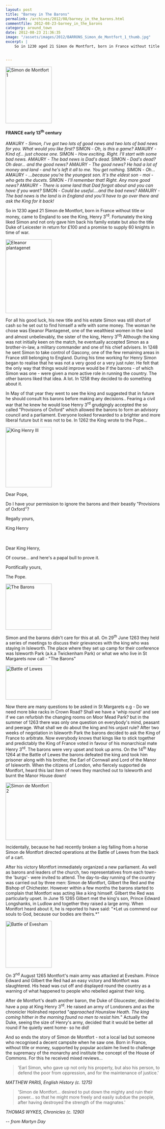 ```yaml
---
layout: post
title: "Barney in The Barons"
permalink: /archives/2012/08/barney_in_the_barons.html
commentfile: 2012-08-23-barney_in_the_barons
category: around_town
date: 2012-08-23 21:36:35
image: "/assets/images/2012/BARRONS_Simon_de_Montfort_1_thumb.jpg"
excerpt: |
    So in 1230 aged 21 Simon de Montfort, born in France without title or money, came to England to see the King, Henry 3<sup>rd</sup>. Fortunately the king liked Simon and not only gave him back his family estate but also the title Duke of Leicester in return for &pound;100 and a promise to supply 60 knights in time of war.
    

---
```


<div markdown="1" class="box">
<a href="/assets/images/2012/BARRONS_Simon_de_Montfort_1.jpg" title="See larger version of - Simon de Montfort 1"><img src="/assets/images/2012/BARRONS_Simon_de_Montfort_1_thumb.jpg" width="150" height="184" alt="Simon de Montfort 1" class="photo right" /></a>

#### FRANCE early 13<sup>th</sup> century

AMAURY - *Simon, I've got two lots of good news and two lots of bad news for you. What would you like first?*
SIMON - *Oh, is this a game?*
AMAURY - *Kind of... just choose one.*
SIMON - *How exciting. Right. I'll start with some bad news.*
AMAURY - *The bad news is Dad's dead.*
SIMON - *Dad's dead? Oh dear... and the good news?*
AMAURY - *The good news? He had a lot of money and land - and he's left it all to me. You get nothing.*
SIMON - *Oh...*
AMAURY - *...because you're the youngest son. It's the eldest son - moi - who gets the ducets.*
SIMON - *I'll remember that! Right. Any more good news?*
AMAURY - *There is some land that Dad forgot about and you can have if you want?*
SIMON - *Could be useful....and the bad news?*
AMAURY - *The bad news is the land is in England and you'll have to go over there and ask the King for it back!*

</div>
So in 1230 aged 21 Simon de Montfort, born in France without title or money, came to England to see the King, Henry 3<sup>rd</sup>. Fortunately the king liked Simon and not only gave him back his family estate but also the title Duke of Leicester in return for £100 and a promise to supply 60 knights in time of war.

<a href="/assets/images/2012/BARRONS_Eleanor_plantagenet.jpg" title="See larger version of - Eleanor plantagenet"><img src="/assets/images/2012/BARRONS_Eleanor_plantagenet_thumb.jpg" width="150" height="240" alt="Eleanor plantagenet" class="photo right" /></a>

For all his good luck, his new title and his estate Simon was still short of cash so he set out to find himself a wife with some money. The woman he chose was Eleanor Plantagenet, one of the wealthiest women in the land and almost unbelievably, the sister of the king, Henry 3<sup>rd</sup>! Although the king was not initially keen on the match, he eventually accepted Simon as a brother-in-law, a military commander and one of his chief advisers. In 1248 he sent Simon to take control of Gascony, one of the few remaining areas in France still belonging to England. During his time working for Henry Simon began to realise that he was not a very good or a very just ruler. He felt that the only way that things would improve would be if the barons - of which Simon was one - were given a more active role in running the country. The other barons liked that idea. A lot. In 1258 they decided to do something about it.

In May of that year they went to see the king and suggested that in future he should consult his barons before making any decisions.. Fearing a civil war that he knew he would lose Henry 3<sup>rd</sup> grudgingly accepted the so called "Provisions of Oxford" which allowed the barons to form an advisory council and a parliament. Everyone looked forwarded to a brighter and more liberal future but it was not to be. In 1262 the King wrote to the Pope...

<div markdown="1" class="letter">
<a href="/assets/images/2012/BARRONS_henryiii.jpg" title="See larger version of - King Henry III"><img src="/assets/images/2012/BARRONS_henryiii_thumb.jpg" width="150" height="196" alt="King Henry III" class="photo right" /></a>

Dear Pope,

Do I have your permission to ignore the barons and their beastly "Provisions of Oxford"?

Regally yours,

King Henry

</div>
<br /> 

<div markdown="1" class="letter">
Dear King Henry,

Of course... and here's a papal bull to prove it.

Pontifically yours,

The Pope.

</div>
<a href="/assets/images/2012/BARRONS_The_Barons.png" title="See larger version of - The Barons"><img src="/assets/images/2012/BARRONS_The_Barons_thumb.png" width="150" height="150" alt="The Barons" class="photo right" /></a>

Simon and the barons didn't care for this at all. On 29<sup>th</sup> June 1263 they held a series of meetings to discuss their grievances with the king who was staying in Isleworth. The place where they set up camp for their conference was Isleworth Park (a.k.a Twickenham Park) or what we who live in St Margarets now call - "The Barons"

<a href="/assets/images/2012/BARRONS_Battle_of_Lewes.png" title="See larger version of - Battle of Lewes"><img src="/assets/images/2012/BARRONS_Battle_of_Lewes_thumb.png" width="150" height="111" alt="Battle of Lewes" class="photo right" /></a>

Now there are many questions to be asked in St Margarets e.g - Do we need more bike racks in Crown Road? Shall we have a 'whip round' and see if we can refurbish the changing rooms on Moor Mead Park? but in the summer of 1263 there was only one question on everybody's mind, peasant and peerage. What shall we do about the king and his unjust rule? After two weeks of negotiation in Isleworth Park the barons decided to ask the King of France to arbitrate. Now everybody knows that kings like to stick together and predictably the King of France voted in favour of his monarchical mate Henry 3<sup>rd</sup>. The barons were very upset and took up arms. On the 14<sup>th</sup> May 1264 at the Battle of Lewes the barons defeated the king and took him prisoner along with his brother, the Earl of Cornwall and Lord of the Manor of Isleworth. When the citizens of London, who fiercely supported de Montfort, heard this last item of news they marched out to Isleworth and burnt the Manor House down!

<div markdown="1" class="box">
<a href="/assets/images/2012/BARRONS_Simon_de_Montfort_2.jpg" title="See larger version of - Simon de Montfort 2"><img src="/assets/images/2012/BARRONS_Simon_de_Montfort_2_thumb.jpg" width="150" height="187" alt="Simon de Montfort 2" class="photo left" /></a>

Incidentally, because he had recently broken a leg falling from a horse Simon de Montfort directed operations at the Battle of Lewes from the back of a cart.

</div>
After his victory Montfort immediately organized a new parliament. As well as barons and leaders of the church, two representatives from each town- the 'burgs'- were invited to attend. The day-to-day running of the country was carried out by three men: Simon de Montfort, Gilbert the Red and the Bishop of Chichester. However within a few months the barons started to complain that Montfort was acting like a king himself. Gilbert the Red was particularly upset. In June 15 1265 Gilbert met the king's son, Prince Edward Longshanks, in Ludlow and together they raised a large army. When Montfort heard about it, he is reported to have said: "*Let us commend our souls to God, because our bodies are theirs.*"

<a href="/assets/images/2012/BARRONS_Battle_of_Evesham.jpg" title="See larger version of - Battle of Evesham"><img src="/assets/images/2012/BARRONS_Battle_of_Evesham_thumb.jpg" width="150" height="152" alt="Battle of Evesham" class="photo right" /></a>

On 3<sup>nd</sup> August 1265 Montfort's main army was attacked at Evesham. Prince Edward and Gilbert the Red had an easy victory and Montfort was slaughtered. His head was cut off and displayed round the country as a warning of what happened to people who rebelled against their king.

After de Montfort's death another baron, the Duke of Gloucester, decided to have a pop at King Henry 3<sup>rd</sup>. He raised an army of Londoners and as the chronicler Holinshed reported "*approached Hounslow Heath. The king coming hither in the morning found no men to resist him.*" Actually the Duke, seeing the size of Henry's army, decided that it would be better all round if he quietly went home- so he did!

And so ends the story of Simon de Montfort - not a local lad but someone who recognised a decent campsite when he saw one. Born in France, without title or money, supported by popular acclaim he lived to challenge the supremacy of the monarchy and institute the concept of the House of Commons. For this he received mixed reviews...

> 'Earl Simon, who gave up not only his property, but also his person, to defend the poor from oppression, and for the maintenance of justice.'

<cite>MATTHEW PARIS, English History (c. 1275)</cite>

> 'Simon de Montfort... desired to put down the mighty and ruin their power... so that he might more freely and easily subdue the people, after having destroyed the strength of the magnates.'

<cite>THOMAS WYKES, Chronicles (c. 1290)</cite>

<cite>-- from Martyn Day</cite>
